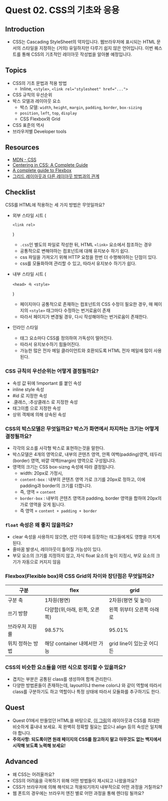 # Quest 02. CSS의 기초와 응용

## Introduction
* CSS는 Cascading StyleSheet의 약자입니다. 웹브라우저에 표시되는 HTML 문서의 스타일을 지정하는 (거의) 유일하지만 다루기 쉽지 않은 언어입니다. 이번 퀘스트를 통해 CSS의 기초적인 레이아웃 작성법을 알아볼 예정입니다.

## Topics
* CSS의 기초 문법과 적용 방법
  * Inline, `<style>`, `<link rel="stylesheet" href="...">`
* CSS 규칙의 우선순위
* 박스 모델과 레이아웃 요소
  * 박스 모델: `width`, `height`, `margin`, `padding`, `border`, `box-sizing`
  * `position`, `left`, `top`, `display`
  * CSS Flexbox와 Grid
* CSS 표준의 역사
* 브라우저별 Developer tools

## Resources
* [MDN - CSS](https://developer.mozilla.org/ko/docs/Web/CSS)
* [Centering in CSS: A Complete Guide](https://css-tricks.com/centering-css-complete-guide/)
* [A complete guide to Flexbox](https://css-tricks.com/snippets/css/a-guide-to-flexbox/)
* [그리드 레이아웃과 다른 레이아웃 방법과의 관계](https://developer.mozilla.org/ko/docs/Web/CSS/CSS_Grid_Layout/%EA%B7%B8%EB%A6%AC%EB%93%9C_%EB%A0%88%EC%9D%B4%EC%95%84%EC%9B%83%EA%B3%BC_%EB%8B%A4%EB%A5%B8_%EB%A0%88%EC%9D%B4%EC%95%84%EC%9B%83_%EB%B0%A9%EB%B2%95%EA%B3%BC%EC%9D%98_%EA%B4%80%EA%B3%84)

## Checklist
CSS를 HTML에 적용하는 세 가지 방법은 무엇일까요?

- 외부 스타일 시트 (

  ```
  <link rel>
  ```

  )

  - `.css`인 별도의 파일로 작성한 뒤, HTML `<link>` 요소에서 참조하는 경우
  - 공통적으로 변해야하는 컴포넌트에 대해 유지보수 하기 쉽다.
  - css 파일을 가져오기 위해 HTTP 요청을 한번 더 수행해야하는 단점이 있다.
  - css를 모듈화하여 관리할 수 있고, 따라서 유지보수 하기가 쉽다.

- 내부 스타일 시트 (

  ```
  <head> 속 <style>
  ```

  )

  - 페이지마다 공통적으로 존재하는 컴포넌트의 CSS 수정이 필요한 경우, 매 페이지의 `<style>` 태그마다 수정하는 번거로움이 존재
  - 따라서 페이지가 변경될 경우, 다시 작성해야하는 번거로움이 존재한다.

- 인라인 스타일

  - 태그 요소마다 CSS를 정의하여 가독성이 떨어진다.
  - 따라서 유지보수하기 힘들어진다.
  - 가능한 많은 전자 메일 클라이언트와 호환되도록 HTML 전자 메일에 많이 사용된다.

### CSS 규칙의 우선순위는 어떻게 결정될까요?

- 속성 값 뒤에 !important 를 붙인 속성
- inline style 속성
- \#id 로 지정한 속성
- .클래스, :추상클래스 로 지정한 속성
- 태그이름 으로 지정한 속성
- 상위 객체에 의해 상속된 속성

### CSS의 박스모델은 무엇일까요? 박스가 화면에서 차지하는 크기는 어떻게 결정될까요?

- 각각의 요소를 사각형 박스로 표현하는것을 말한다.
- 박스모델은 4개의 영역으로, 내부의 콘텐츠 영역, 안쪽 여백(padding)영역, 테두리(border) 영역, 바깥 여백(margin) 영역으로 구성됩니다.
- 영역의 크기는 CSS box-sizng 속성에 따라 결정됩니다.
  - width: 20px로 가정시,
  - `content-box` : 내부의 콘텐츠 영역 가로 크기를 20px로 정하고, 이에 padding과 border의 크기를 더합니다.
  - 즉, 영역 = `content`
  - `border-box` : 내부의 콘텐츠 영역과 padding, border 영역을 합하여 20px의 가로 영역을 갖게 됩니다.
  - 즉 영역 = `content + padding + border`

### `float` 속성은 왜 좋지 않을까요?

- clear 속성을 사용하지 않으면, 선언 이후에 등장하는 태그들에게도 영향을 끼치게 된다.
- 줄바꿈 발생시, 레이아웃이 틀어질 가능성이 있다.
- 부모 요소의 크기를 지정하지 않고, 자식 float 요소의 높이 지정시, 부모 요소의 크기가 자동으로 커지지 않음

### Flexbox(Flexible box)와 CSS Grid의 차이와 장단점은 무엇일까요?

| 구분             | flex                          | grid                      |
| ---------------- | ----------------------------- | ------------------------- |
| 구분 축          | 1차원(평면)                   | 2차원(평면 및 높이)       |
| 쓰기 방향        | 다양함(위,아래, 왼쪽, 오른쪽) | 왼쪽 위부터 오른쪽 아래로 |
| 브라우저 지원률  | 98.57%                        | 95.01%                    |
| 위치 정하는 방법 | 해당 container 내에서만 가능  | grid line이 있는곳 어디든 |

### CSS의 비슷한 요소들을 어떤 식으로 정리할 수 있을까요?

- 겹치는 부분은 공통된 class를 생성하여 함께 관리한다.
- 다양한 방법론들이 존재하는데, layout이냐 theme color냐 와 같이 역할에 따라서 class를 구분하기도 하고 역할이나 특정 상태에 따라서 모듈화를 추구하기도 한다.

## Quest
* Quest 01에서 만들었던 HTML을 바탕으로, [이 그림](screen.png)의 레이아웃과 CSS를 최대한 비슷하게 흉내내 보세요. 꼭 완벽히 정확할 필요는 없으나 align 등의 속성은 일치해야 합니다.
* **주의사항: 되도록이면 원래 페이지의 CSS를 참고하지 말고 아무것도 없는 백지에서 시작해 보도록 노력해 보세요!**

## Advanced
* 왜 CSS는 어려울까요?
* CSS의 어려움을 극복하기 위해 어떤 방법들이 제시되고 나왔을까요?
* CSS가 브라우저에 의해 해석되고 적용되기까지 내부적으로 어떤 과정을 거칠까요?
* 웹 폰트의 경우에는 브라우저 엔진 별로 어떤 과정을 통해 렌더링 될까요?

